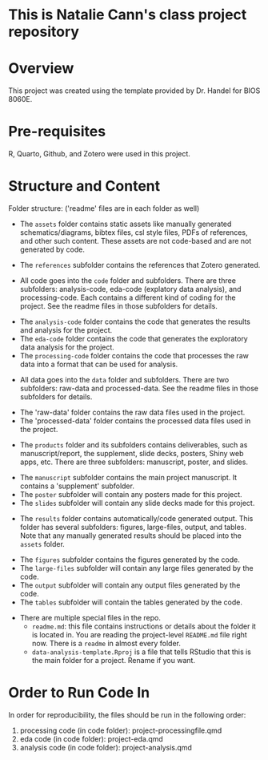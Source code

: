 # This is Natalie Cann's class project repository
# Overview

This project was created using the template provided by Dr. Handel for BIOS 8060E. 

# Pre-requisites

R, Quarto, Github, and Zotero were used in this project. 

# Structure and Content

Folder structure: ('readme' files are in each folder as well)

* The `assets` folder contains static assets like manually generated schematics/diagrams, bibtex files, csl style files, PDFs of references, and other such content. These assets are not code-based and are not generated by code.
- The `references` subfolder contains the references that Zotero generated.

* All code goes into the `code` folder and subfolders. There are three subfolders: analysis-code, eda-code (explatory data analysis), and processing-code. Each contains a different kind of coding for the project. See the readme files in those subfolders for details.
- The `analysis-code` folder contains the code that generates the results and analysis for the project.
- The `eda-code` folder contains the code that generates the exploratory data analysis for the project.
- The `processing-code` folder contains the code that processes the raw data into a format that can be used for analysis.

* All data goes into the `data` folder and subfolders. There are two subfolders: raw-data and processed-data. See the readme files in those subfolders for details.
- The 'raw-data' folder contains the raw data files used in the project.
- The 'processed-data' folder contains the processed data files used in the project.

* The `products` folder and its subfolders contains deliverables, such as manuscript/report, the supplement, slide decks, posters, Shiny web apps, etc. There are three subfolders: manuscript, poster, and slides.
- The  `manuscript` subfolder contains the main project manuscript. It contains a 'supplement' subfolder.
- The `poster` subfolder will contain any posters made for this project. 
- The `slides` subfolder will contain any slide decks made for this project.

* The `results` folder contains automatically/code generated output. This folder has several subfolders: figures, large-files, output, and tables. Note that any manually generated results should be placed into the `assets` folder.
- The `figures` subfolder contains the figures generated by the code.
- The `large-files` subfolder will contain any large files generated by the code.
- The `output` subfolder will contain any output files generated by the code.
- The `tables` subfolder will contain the tables generated by the code.

* There are multiple special files in the repo.
  * `readme.md`: this file contains instructions or details about the folder it
  is located in. You are reading the project-level `README.md` file right now. There is a `readme` in almost every folder.
  * `data-analysis-template.Rproj` is a file that tells RStudio that this is the main folder for a project. Rename if you want.

# Order to Run Code In
In order for reproducibility, the files should be run in the following order: 
1. processing code (in code folder): project-processingfile.qmd
2. eda code (in code folder): project-eda.qmd
3. analysis code (in code folder): project-analysis.qmd